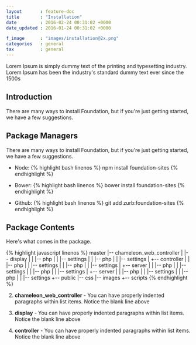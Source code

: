 ```yaml
---
layout       : feature-doc
title        : "Installation"
date         : 2016-02-24 00:31:02 +0000
date_updated : 2016-01-24 00:31:02 +0000

f_image      : "images/installation@2x.png"
categories   : general
tax 	     : general
---
```

Lorem Ipsum is simply dummy text of the printing and typesetting industry. Lorem Ipsum has been the industry's standard dummy text ever since the 1500s
<!--more-->

## Introduction
There are many ways to install Foundation, but if you're just getting started, we have a few suggestions.

## Package Managers
There are many ways to install Foundation, but if you're just getting started, we have a few suggestions.

+ Node:
{% highlight bash linenos %}
  npm install foundation-sites
{% endhighlight %}

+ Bower:
{% highlight bash linenos %}
  bower install foundation-sites
{% endhighlight %}

+ Github:
{% highlight bash linenos %}
  git add zurb:foundation-sites
{% endhighlight %}


## Package Contents
Here's what comes in the package.

{% highlight javascript linenos %}
master
|-- chameleon_web_controller
|    |-- display
|    |    |-- php
|    |    |-- settings
|    |    |-- php
|    |    |-- settings
|    +-- controller
|    |    |-- php
|    |    |-- settings
|    |    |-- php
|    |    |-- settings
|    +-- server
|    |    |-- php
|    |    |-- settings
|    |    |-- php
|    |    |-- settings
|    +-- server
|    |    |-- php
|    |    |-- settings
|    |    |-- php
|    |    |-- settings
+-- public
  |-- css
  |-- images
  +-- scripts
{% endhighlight %}

2. **chameleon_web_controller** - You can have properly indented paragraphs within list items. Notice the blank line above

3. **display** - You can have properly indented paragraphs within list items. Notice the blank line above

8. **controller** - You can have properly indented paragraphs within list items. Notice the blank line above
